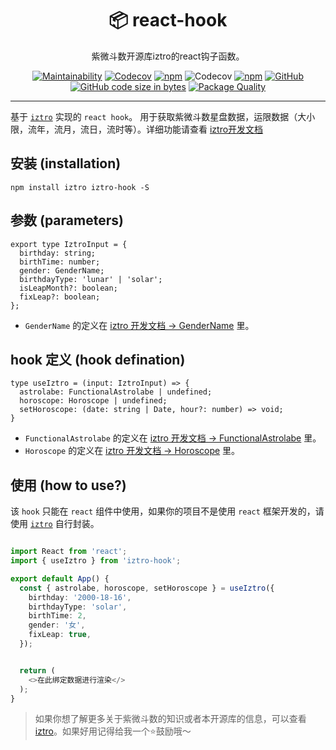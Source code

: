 <div align="center">

# 📦 react-hook

紫微斗数开源库iztro的react钩子函数。

</div>

<div align="center">

[![Maintainability](https://api.codeclimate.com/v1/badges/b57f0e6e2e8875ce39ae/maintainability)](https://codeclimate.com/github/SylarLong/iztro-hook/maintainability) 
[![Codecov](https://github.com/SylarLong/iztro-hook/actions/workflows/Codecov.yml/badge.svg)](https://github.com/SylarLong/iztro-hook/actions/workflows/Codecov.yml)
[![npm](https://img.shields.io/npm/v/iztro-hook?logo=npm&logoColor=%23CB3837)](https://www.npmjs.com/package/iztro-hook) 
![Codecov](https://img.shields.io/codecov/c/github/SylarLong/iztro-hook?logo=codecov&logoColor=%23F01F7A) 
[![npm](https://img.shields.io/npm/dw/iztro-hook?logo=npm&logoColor=%23CB3837)](https://www.npmjs.com/package/iztro-hook) 
[![GitHub](https://img.shields.io/github/license/sylarlong/iztro-hook)](https://www.npmjs.com/package/iztro-hook) 
[![GitHub code size in bytes](https://img.shields.io/github/languages/code-size/SylarLong/iztro-hook)](https://www.npmjs.com/package/iztro-hook) 
[![Package Quality](https://packagequality.com/shield/iztro-hook.svg)](https://packagequality.com/#?package=iztro-hook) 

</div>

---


基于 [`iztro`](https://github.com/SylarLong/iztro) 实现的 `react hook`。
用于获取紫微斗数星盘数据，运限数据（大小限，流年，流月，流日，流时等）。详细功能请查看 [iztro开发文档](https://docs.iztro.com)

## 安装 (installation)

```
npm install iztro iztro-hook -S
```

## 参数 (parameters)

```
export type IztroInput = {
  birthday: string;
  birthTime: number;
  gender: GenderName;
  birthdayType: 'lunar' | 'solar';
  isLeapMonth?: boolean;
  fixLeap?: boolean;
};
```

- `GenderName` 的定义在 [iztro 开发文档 -> GenderName](https://docs.iztro.com/type-definition.html#gendername) 里。

## hook 定义 (hook defination)

```
type useIztro = (input: IztroInput) => {
  astrolabe: FunctionalAstrolabe | undefined;
  horoscope: Horoscope | undefined;
  setHoroscope: (date: string | Date, hour?: number) => void;
}
```

- `FunctionalAstrolabe` 的定义在 [iztro 开发文档 -> FunctionalAstrolabe](https://docs.iztro.com/posts/astrolabe.html#functionalastrolabe) 里。
- `Horoscope` 的定义在 [iztro 开发文档 -> Horoscope](https://docs.iztro.com/type-definition.html#horoscope) 里。

## 使用 (how to use?)

该 `hook` 只能在 `react` 组件中使用，如果你的项目不是使用 `react` 框架开发的，请使用 [`iztro`](https://github.com/SylarLong/iztro) 自行封装。

```ts

import React from 'react';
import { useIztro } from 'iztro-hook';

export default App() {
  const { astrolabe, horoscope, setHoroscope } = useIztro({
    birthday: '2000-18-16',
    birthdayType: 'solar',
    birthTime: 2,
    gender: '女',
    fixLeap: true,
  });


  return (
    <>在此绑定数据进行渲染</>
  );
}

```

>如果你想了解更多关于紫微斗数的知识或者本开源库的信息，可以查看 [iztro](https://github.com/SylarLong/iztro)。如果好用记得给我一个⭐️鼓励哦～
